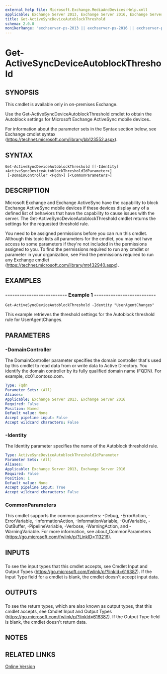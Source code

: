 ```yaml
---
external help file: Microsoft.Exchange.MediaAndDevices-Help.xmll
applicable: Exchange Server 2013, Exchange Server 2016, Exchange Server 2019
title: Get-ActiveSyncDeviceAutoblockThreshold
schema: 2.0.0
monikerRange: "exchserver-ps-2013 || exchserver-ps-2016 || exchserver-ps-2019"
---
```


# Get-ActiveSyncDeviceAutoblockThreshold

## SYNOPSIS
This cmdlet is available only in on-premises Exchange.

Use the Get-ActiveSyncDeviceAutoblockThreshold cmdlet to obtain the Autoblock settings for Microsoft Exchange ActiveSync mobile devices..

For information about the parameter sets in the Syntax section below, see Exchange cmdlet syntax (https://technet.microsoft.com/library/bb123552.aspx).

## SYNTAX

```
Get-ActiveSyncDeviceAutoblockThreshold [[-Identity] <ActiveSyncDeviceAutoblockThresholdIdParameter>]
 [-DomainController <Fqdn>] [<CommonParameters>]
```

## DESCRIPTION
Microsoft Exchange and Exchange ActiveSync have the capability to block Exchange ActiveSync mobile devices if these devices display any of a defined list of behaviors that have the capability to cause issues with the server. The Get-ActiveSyncDeviceAutoblockThreshold cmdlet returns the settings for the requested threshold rule.

You need to be assigned permissions before you can run this cmdlet. Although this topic lists all parameters for the cmdlet, you may not have access to some parameters if they're not included in the permissions assigned to you. To find the permissions required to run any cmdlet or parameter in your organization, see Find the permissions required to run any Exchange cmdlet (https://technet.microsoft.com/library/mt432940.aspx).

## EXAMPLES

### -------------------------- Example 1 --------------------------
```
Get-ActiveSyncDeviceAutoblockThreshold -Identity "UserAgentChanges"
```

This example retrieves the threshold settings for the Autoblock threshold rule for UserAgentChanges.

## PARAMETERS

### -DomainController
The DomainController parameter specifies the domain controller that's used by this cmdlet to read data from or write data to Active Directory. You identify the domain controller by its fully qualified domain name (FQDN). For example, dc01.contoso.com.

```yaml
Type: Fqdn
Parameter Sets: (All)
Aliases:
Applicable: Exchange Server 2013, Exchange Server 2016
Required: False
Position: Named
Default value: None
Accept pipeline input: False
Accept wildcard characters: False
```

### -Identity
The Identity parameter specifies the name of the Autoblock threshold rule.

```yaml
Type: ActiveSyncDeviceAutoblockThresholdIdParameter
Parameter Sets: (All)
Aliases:
Applicable: Exchange Server 2013, Exchange Server 2016
Required: False
Position: 1
Default value: None
Accept pipeline input: True
Accept wildcard characters: False
```

### CommonParameters
This cmdlet supports the common parameters: -Debug, -ErrorAction, -ErrorVariable, -InformationAction, -InformationVariable, -OutVariable, -OutBuffer, -PipelineVariable, -Verbose, -WarningAction, and -WarningVariable. For more information, see about_CommonParameters (https://go.microsoft.com/fwlink/p/?LinkID=113216).

## INPUTS

###  
To see the input types that this cmdlet accepts, see Cmdlet Input and Output Types (https://go.microsoft.com/fwlink/p/?linkId=616387). If the Input Type field for a cmdlet is blank, the cmdlet doesn't accept input data.

## OUTPUTS

###  
To see the return types, which are also known as output types, that this cmdlet accepts, see Cmdlet Input and Output Types (https://go.microsoft.com/fwlink/p/?linkId=616387). If the Output Type field is blank, the cmdlet doesn't return data.

## NOTES

## RELATED LINKS

[Online Version](https://technet.microsoft.com/library/1dc9974b-de67-47d2-a177-c358c9fe366b.aspx)
